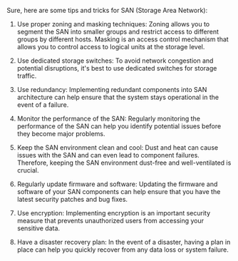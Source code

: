 Sure, here are some tips and tricks for SAN (Storage Area Network):

1. Use proper zoning and masking techniques: Zoning allows you to segment the SAN into smaller groups and restrict access to different groups by different hosts. Masking is an access control mechanism that allows you to control access to logical units at the storage level.

2. Use dedicated storage switches: To avoid network congestion and potential disruptions, it's best to use dedicated switches for storage traffic.

3. Use redundancy: Implementing redundant components into SAN architecture can help ensure that the system stays operational in the event of a failure.

4. Monitor the performance of the SAN: Regularly monitoring the performance of the SAN can help you identify potential issues before they become major problems.

5. Keep the SAN environment clean and cool: Dust and heat can cause issues with the SAN and can even lead to component failures. Therefore, keeping the SAN environment dust-free and well-ventilated is crucial.

6. Regularly update firmware and software: Updating the firmware and software of your SAN components can help ensure that you have the latest security patches and bug fixes.

7. Use encryption: Implementing encryption is an important security measure that prevents unauthorized users from accessing your sensitive data.

8. Have a disaster recovery plan: In the event of a disaster, having a plan in place can help you quickly recover from any data loss or system failure.

